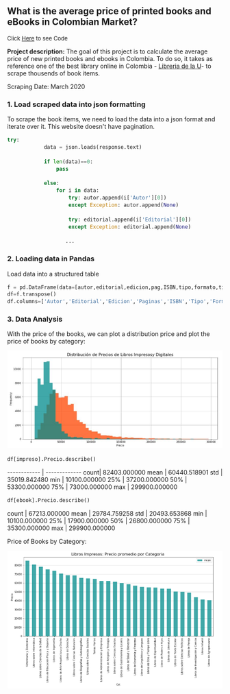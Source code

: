 ## What is the average price of printed books and eBooks in Colombian Market?

<p style="font-size:13px">Click <a href="https://github.com/andjimbon/Scraping-Project-Price-of-Books/blob/master/Scraping%20Project%20-%20LibreriadelaU.ipynb">Here</a> to see Code</p>

**Project description:** The goal of this project is to calculate the average price of new printed books and ebooks in Colombia. To do so, it takes as reference one of the best library online in Colombia - [Libreria de la U](https://www.libreriadelau.com/)- to scrape thousends of book items.

Scraping Date: March 2020

### 1. Load scraped data into json formatting

To scrape the book items, we need to load the data into a json format and iterate over it. This website doesn't have pagination.

```python
try:
            data = json.loads(response.text)
        
            if len(data)==0:
                pass

            else:
                for i in data:
                    try: autor.append(i['Autor'][0])
                    except Exception: autor.append(None)

                    try: editorial.append(i['Editorial'][0])
                    except Exception: editorial.append(None)
                    
                   ...
```

### 2. Loading data in Pandas

Load data into a structured table

```python
f = pd.DataFrame(data=[autor,editorial,edicion,pag,ISBN,tipo,formato,titulo,categoria,precio,file,size,peso,tamano,acabado,link], index=None)
df=f.transpose()
df.columns=['Autor','Editorial','Edicion','Paginas','ISBN','Tipo','Formato','Titulo','Categoria','Precio','File','Size-MB','Peso','Tamaño','Acabado','Link']
```

### 3. Data Analysis

With the price of the books, we can plot a distribution price and plot the price of books by category:

<img src="images/Distribution.JPG?raw=true"/>

```python
df[impreso].Precio.describe()
```

------------ | -------------
count| 82403.000000
mean | 60440.518901
std | 35019.842480
min     |  10100.000000
25%     |  37200.000000
50%     |  53300.000000
75%     |  73000.000000
max     | 299900.000000

```python
df[ebook].Precio.describe()
```

count   |  67213.000000
mean     | 29784.759258
std      | 20493.653868
min      | 10100.000000
25%      | 17900.000000
50%      | 26800.000000
75%      | 35300.000000
max      | 299900.000000

Price of Books by Category:

<img src="images/Category.PNG?raw=true"/>
